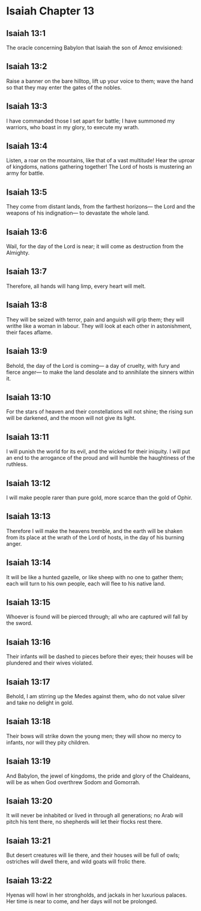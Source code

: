 # Isaiah Chapter 13

## Isaiah 13:1
The oracle concerning Babylon that Isaiah the son of Amoz envisioned:

## Isaiah 13:2
Raise a banner on the bare hilltop, lift up your voice to them; wave the hand so that they may enter the gates of the nobles.

## Isaiah 13:3
I have commanded those I set apart for battle; I have summoned my warriors, who boast in my glory, to execute my wrath.

## Isaiah 13:4
Listen, a roar on the mountains, like that of a vast multitude! Hear the uproar of kingdoms, nations gathering together! The Lord of hosts is mustering an army for battle.

## Isaiah 13:5
They come from distant lands, from the farthest horizons— the Lord and the weapons of his indignation— to devastate the whole land.

## Isaiah 13:6
Wail, for the day of the Lord is near; it will come as destruction from the Almighty.

## Isaiah 13:7
Therefore, all hands will hang limp, every heart will melt.

## Isaiah 13:8
They will be seized with terror, pain and anguish will grip them; they will writhe like a woman in labour. They will look at each other in astonishment, their faces aflame.

## Isaiah 13:9
Behold, the day of the Lord is coming— a day of cruelty, with fury and fierce anger— to make the land desolate and to annihilate the sinners within it.

## Isaiah 13:10
For the stars of heaven and their constellations will not shine; the rising sun will be darkened, and the moon will not give its light.

## Isaiah 13:11
I will punish the world for its evil, and the wicked for their iniquity. I will put an end to the arrogance of the proud and will humble the haughtiness of the ruthless.

## Isaiah 13:12
I will make people rarer than pure gold, more scarce than the gold of Ophir.

## Isaiah 13:13
Therefore I will make the heavens tremble, and the earth will be shaken from its place at the wrath of the Lord of hosts, in the day of his burning anger.

## Isaiah 13:14
It will be like a hunted gazelle, or like sheep with no one to gather them; each will turn to his own people, each will flee to his native land.

## Isaiah 13:15
Whoever is found will be pierced through; all who are captured will fall by the sword.

## Isaiah 13:16
Their infants will be dashed to pieces before their eyes; their houses will be plundered and their wives violated.

## Isaiah 13:17
Behold, I am stirring up the Medes against them, who do not value silver and take no delight in gold.

## Isaiah 13:18
Their bows will strike down the young men; they will show no mercy to infants, nor will they pity children.

## Isaiah 13:19
And Babylon, the jewel of kingdoms, the pride and glory of the Chaldeans, will be as when God overthrew Sodom and Gomorrah.

## Isaiah 13:20
It will never be inhabited or lived in through all generations; no Arab will pitch his tent there, no shepherds will let their flocks rest there.

## Isaiah 13:21
But desert creatures will lie there, and their houses will be full of owls; ostriches will dwell there, and wild goats will frolic there.

## Isaiah 13:22
Hyenas will howl in her strongholds, and jackals in her luxurious palaces. Her time is near to come, and her days will not be prolonged.
